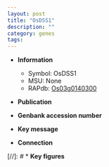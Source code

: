 ```yaml
---
layout: post
title: "OsDSS1"
description: ""
category: genes
tags: 
---
```


* **Information**  
    + Symbol: OsDSS1  
    + MSU: None  
    + RAPdb: [Os03g0140300](http://rapdb.dna.affrc.go.jp/viewer/gbrowse_details/irgsp1?name=Os03g0140300)  

* **Publication**  

* **Genbank accession number**  

* **Key message**  

* **Connection**  

[//]: # * **Key figures**  


